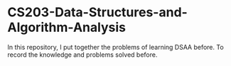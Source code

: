 # CS203-Data-Structures-and-Algorithm-Analysis
  In this repository, I put together the problems of learning DSAA before. To record the knowledge and problems solved before.
